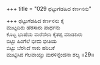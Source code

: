 +++
title = "029 ಥಟ್ಟುಗೆಡಹಿದ ಕರ್ಣನನು"

+++
ಥಟ್ಟುಗೆಡಹಿದ ಕರ್ಣನನು ಕೈ  
ಮುಟ್ಟದಿರು ಹೆರಸಾರು ಪಾರ್ಥನು  
ಕೊಟ್ಟ ಭಾಷೆಯ ಮರೆದೆಲಾ ಕೈತಪ್ಪ ಮಾಡದಿರು  
ಬಿಟ್ಟು ಹಿಂಗೆಲೆ ಭೀಮ ಭೀತಿಯ  
ಬಿಟ್ಟು ಬೆರಸಿದೆ ಸಾಕು ಹರಿಬಕೆ  
ಮುಟ್ಟಿಸಿದ ಗೆಲವಾಯ್ತು ಮರಳಿನ್ನೆಂದನಾ ಶಲ್ಯ           ॥29॥
